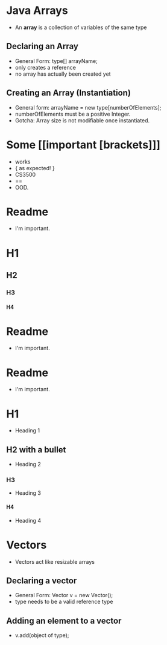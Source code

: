# Java Arrays
- An **array** is a collection of variables of the same type

## Declaring an Array
- General Form: type[] arrayName;
- only creates a reference
- no array has actually been created yet

## Creating an Array (Instantiation)
- General form:  arrayName = new type[numberOfElements];
- numberOfElements must be a positive Integer.
- Gotcha: Array size is not modifiable once instantiated.

# Some [[important [brackets]]]
- works
-  { as expected! } 
- CS3500
- ==
- OOD.

# Readme
- I'm important.

# H1

## H2

### H3

#### H4

# Readme
- I'm important.

# Readme
- I'm important.

# H1
- Heading 1

## H2 with a bullet
- Heading 2

### H3
- Heading 3

#### H4
- Heading 4

# Vectors
- Vectors act like resizable arrays

## Declaring a vector
- General Form: Vector<type> v = new Vector();
- type needs to be a valid reference type

## Adding an element to a vector
- v.add(object of type);
